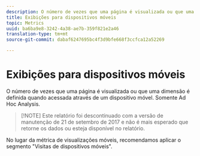 ```yaml
---
description: O número de vezes que uma página é visualizada ou que uma dimensão é definida quando acessada através de um dispositivo móvel. Somente Ad Hoc Analysis.
title: Exibições para dispositivos móveis
topic: Metrics
uuid: ba6ba9e8-3242-4a38-ae7b-359f821e2a46
translation-type: tm+mt
source-git-commit: dabaf6247695bc4f3d9bfe668f3ccfca12a52269

---
```



# Exibições para dispositivos móveis

O número de vezes que uma página é visualizada ou que uma dimensão é definida quando acessada através de um dispositivo móvel. Somente Ad Hoc Analysis.

>[!NOTE] Este relatório foi descontinuado com a versão de manutenção de 21 de setembro de 2017 e não é mais esperado que retorne os dados ou esteja disponível no relatório.

No lugar da métrica de visualizações móveis, recomendamos aplicar o segmento &quot;Visitas de dispositivos móveis&quot;.
